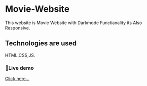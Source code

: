 # Movie-Website
This website is Movie Website with Darkmode Functianality its Also Responsive.

## Technologies are used
HTML,CSS,JS.

### 🔴Live demo
[Click here...](https://movie1website.netlify.app/)
